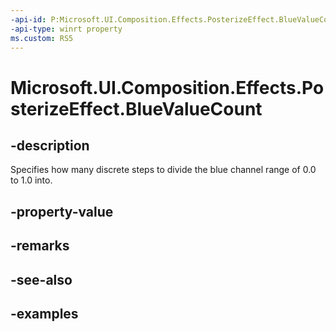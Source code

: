 ```yaml
---
-api-id: P:Microsoft.UI.Composition.Effects.PosterizeEffect.BlueValueCount
-api-type: winrt property
ms.custom: RS5
---
```


<!-- Property syntax.
public int BlueValueCount { get;  set; }
-->

# Microsoft.UI.Composition.Effects.PosterizeEffect.BlueValueCount

## -description
Specifies how many discrete steps to divide the blue channel range of 0.0 to 1.0 into.

## -property-value

## -remarks

## -see-also

## -examples


